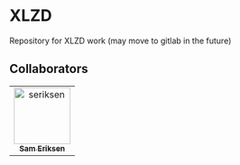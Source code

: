 # XLZD

Repository for XLZD work (may move to gitlab in the future)



## Collaborators
<!-- readme: collaborators -start -->
<table>
<tr>
    <td align="center">
        <a href="https://github.com/seriksen">
            <img src="https://avatars.githubusercontent.com/u/5619270?v=4" width="100;" alt="seriksen"/>
            <br />
            <sub><b>Sam Eriksen</b></sub>
        </a>
    </td></tr>
</table>
<!-- readme: collaborators -end -->